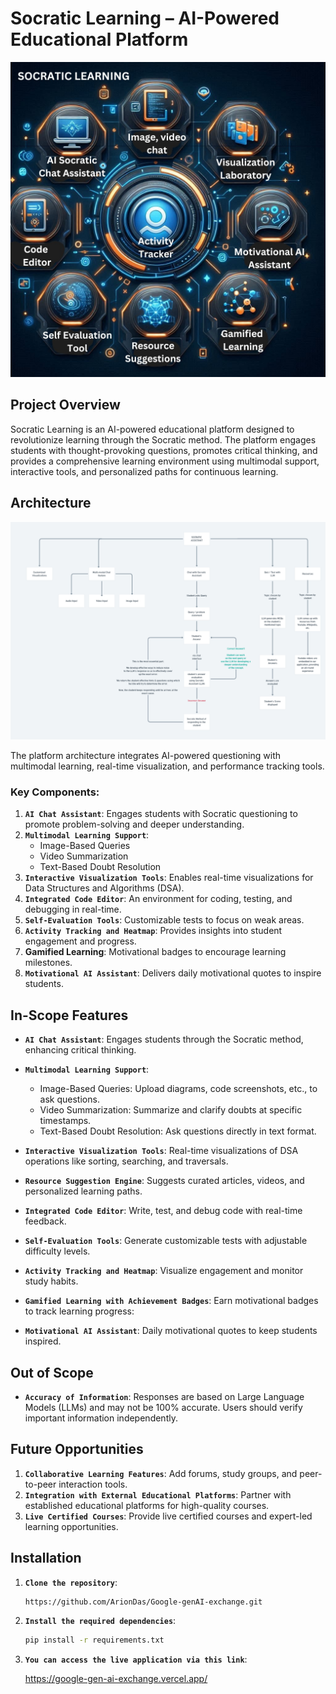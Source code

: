 # Socratic Learning – AI-Powered Educational Platform
![Features](https://github.com/ArionDas/Google-genAI-exchange/blob/bb4c6ca1407283041541b79bab09e16bf32e461f/visuals/desk.jpg)
## Project Overview
Socratic Learning is an AI-powered educational platform designed to revolutionize learning through the Socratic method. The platform engages students with thought-provoking questions, promotes critical thinking, and provides a comprehensive learning environment using multimodal support, interactive tools, and personalized paths for continuous learning.

## Architecture
![Architecture](https://github.com/ArionDas/Google-genAI-exchange/blob/05fc7788ce7dddf5dd5e29120f999e372043c789/visuals/Architecture.png)

The platform architecture integrates AI-powered questioning with multimodal learning, real-time visualization, and performance tracking tools.

### Key Components:
1. **`AI Chat Assistant`**: Engages students with Socratic questioning to promote problem-solving and deeper understanding.
2. **`Multimodal Learning Support`**:
   - Image-Based Queries
   - Video Summarization
   - Text-Based Doubt Resolution
3. **`Interactive Visualization Tools`**: Enables real-time visualizations for Data Structures and Algorithms (DSA).
4. **`Integrated Code Editor`**: An environment for coding, testing, and debugging in real-time.
5. **`Self-Evaluation Tools`**: Customizable tests to focus on weak areas.
6. **`Activity Tracking and Heatmap`**: Provides insights into student engagement and progress.
7. **Gamified Learning**: Motivational badges to encourage learning milestones.
8. **`Motivational AI Assistant`**: Delivers daily motivational quotes to inspire students.

## In-Scope Features
- **`AI Chat Assistant`**: Engages students through the Socratic method, enhancing critical thinking.
- **`Multimodal Learning Support`**:
  - Image-Based Queries: Upload diagrams, code screenshots, etc., to ask questions.
  - Video Summarization: Summarize and clarify doubts at specific timestamps.
  - Text-Based Doubt Resolution: Ask questions directly in text format.
- **`Interactive Visualization Tools`**: Real-time visualizations of DSA operations like sorting, searching, and traversals.
- **`Resource Suggestion Engine`**: Suggests curated articles, videos, and personalized learning paths.
- **`Integrated Code Editor`**: Write, test, and debug code with real-time feedback.
- **`Self-Evaluation Tools`**: Generate customizable tests with adjustable difficulty levels.
- **`Activity Tracking and Heatmap`**: Visualize engagement and monitor study habits.
- **`Gamified Learning with Achievement Badges`**: Earn motivational badges to track learning progress:
  


- **`Motivational AI Assistant`**: Daily motivational quotes to keep students inspired.

## Out of Scope
- **`Accuracy of Information`**: Responses are based on Large Language Models (LLMs) and may not be 100% accurate. Users should verify important information independently.

## Future Opportunities
1. **`Collaborative Learning Features`**: Add forums, study groups, and peer-to-peer interaction tools.
2. **`Integration with External Educational Platforms`**: Partner with established educational platforms for high-quality courses.
3. **`Live Certified Courses`**: Provide live certified courses and expert-led learning opportunities.

## Installation

1. **`Clone the repository`**:

   ```bash
   https://github.com/ArionDas/Google-genAI-exchange.git

2. **`Install the required dependencies`**:

   ```bash
   pip install -r requirements.txt

3. **`You can access the live application via this link`**:

   https://google-gen-ai-exchange.vercel.app/
